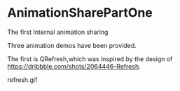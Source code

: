 # AnimationSharePartOne
The first Internal animation sharing

Three animation demos have been provided.

The first is QRefresh,which was inspired by the design of https://dribbble.com/shots/2064446-Refresh.

refresh.gif

